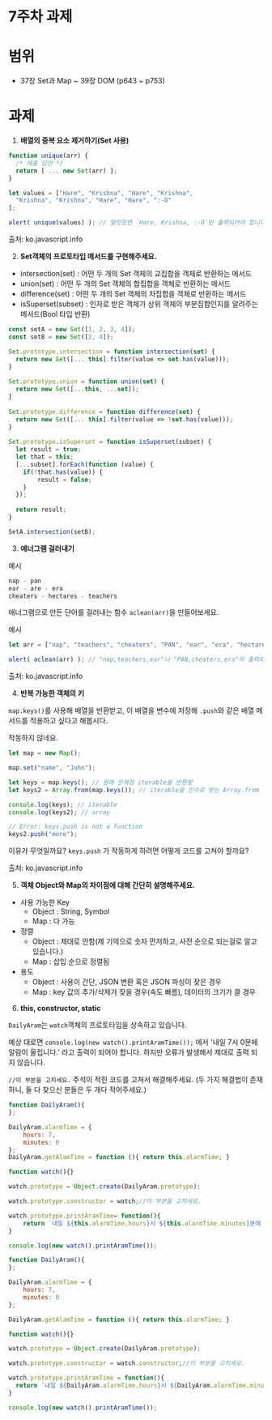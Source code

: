 # 7주차 과제

# 범위

- 37장 Set과 Map ~ 39장 DOM
(p643 ~ p753)

# 과제

1. **배열의 중복 요소 제거하기(Set 사용)**

```jsx
function unique(arr) {
  /* 제출 답안 */
  return [ ... new Set(arr) ];
}

let values = ["Hare", "Krishna", "Hare", "Krishna",
  "Krishna", "Krishna", "Hare", "Hare", ":-O"
];

alert( unique(values) ); // 얼럿창엔 `Hare, Krishna, :-O`만 출력되어야 합니다.
```

출처: ko.javascript.info

2. **Set객체의 프로토타입 메서드를 구현해주세요.**
- intersection(set) : 어떤 두 개의 Set 객체의 교집합을 객체로 반환하는 메서드
- union(set) : 어떤 두 개의 Set 객체의 합집합을 객체로 반환하는 메서드
- difference(set) : 어떤 두 개의 Set 객체의 차집합을 객체로 반환하는 메서드
- isSuperset(subset) : 인자로 받은 객체가 상위 객체의 부분집합인지를 알려주는 메서드(Bool 타입 반환)

```jsx
const setA = new Set([1, 2, 3, 4]);
const setB = new Set([2, 4]);

Set.prototype.intersection = function intersection(set) {
  return new Set([... this].filter(value => set.has(value)));
}
  
Set.prototype.union = function union(set) {
  return new Set([...this, ...set]);
}
  
Set.prototype.difference = function difference(set) {
  return new Set([... this].filter(value => !set.has(value)));
}
  
Set.prototype.isSuperset = function isSuperset(subset) {
  let result = true;
  let that = this;
  [...subset].forEach(function (value) {
  	if(!that.has(value)) {
    	result = false;
    }
  });
  
  return result;
}

SetA.intersection(setB);
```

3. **에너그램 걸러내기**

예시

```jsx
nap - pan
ear - are - era
cheaters - hectares - teachers
```

애너그램으로 만든 단어를 걸러내는 함수 `aclean(arr)`을 만들어보세요.

예시

```jsx
let arr = ["nap", "teachers", "cheaters", "PAN", "ear", "era", "hectares"];

alert( aclean(arr) ); // "nap,teachers,ear"나 "PAN,cheaters,era"이 출력되어야 합니다.
```

출처: ko.javascript.info

4. **반복 가능한 객체의 키**

`map.keys()`를 사용해 배열을 반환받고, 이 배열을 변수에 저장해 `.push`와 같은 배열 메서드를 적용하고 싶다고 해봅시다.

작동하지 않네요.

```jsx
let map = new Map();

map.set("name", "John");

let keys = map.keys(); // 원래 문제점 iterable을 반환함
let keys2 = Array.from(map.keys()); // iterable을 인수로 받는 Array.from 메서드를 통해서 배열로 변환

console.log(keys); // iterable
console.log(keys2); // array

// Error: keys.push is not a function
keys2.push("more");
```

이유가 무엇일까요? `keys.push` 가 작동하게 하려면 어떻게 코드를 고쳐야 할까요?

출처: ko.javascript.info

5. **객체 Object와 Map의 차이점에 대해 간단히 설명해주세요.**
- 사용 가능한 Key
    - Object : String, Symbol
    - Map : 다 가능
- 정렬
    - Object : 제대로 안함(제 기억으로  숫자 먼저하고, 사전 순으로 되는걸로 알고 있습니다.)
    - Map : 삽입 순으로 정렬됨
- 용도
    - Object : 사용이 간단, JSON 변환 혹은 JSON 파싱이 잦은 경우
    - Map : key 값의 추가/삭제가 잦을 경우(속도 빠름), 데이터의 크기가 클 경우
    
6. **this, constructor, static**

 `DailyAram`는 `watch`객체의 프로토타입을 상속하고 있습니다. 

예상 대로면 `console.log(new watch().printAramTime());`  에서 '내일 7시 0분에 알람이 울립니다.’ 라고 출력이 되어야 합니다. 하지만 오류가 발생해서 제대로 출력 되지 않습니다.

 `//이 부분을 고치세요.` 주석이 적힌 코드를 고쳐서 해결해주세요. (두 가지 해결법이 존재하니, 둘 다 찾으신 분들은 두 개다 적어주세요.)

```jsx
function DailyAram(){
};

DailyAram.alarmTime = {
    hours: 7,
    minutes: 0
};
DailyAram.getAlamTime = function (){ return this.alarmTime; }

function watch(){}

watch.prototype = Object.create(DailyAram.prototype);

watch.prototype.constructor = watch;//이 부분을 고치세요.

watch.prototype.printAramTime= function(){
    return `내일 ${this.alarmTime.hours}시 ${this.alarmTime.minutes}분에 알람이 울립니다.`;//이 부분을 고치세요.
}

console.log(new watch().printAramTime());
```

```jsx
function DailyAram(){
};

DailyAram.alarmTime = {
    hours: 7,
    minutes: 0
};

DailyAram.getAlamTime = function (){ return this.alarmTime; }

function watch(){}

watch.prototype = Object.create(DailyAram.prototype);

watch.prototype.constructor = watch.constructor;//이 부분을 고치세요.

watch.prototype.printAramTime = function(){
  return `내일 ${DailyAram.alarmTime.hours}시 ${DailyAram.alarmTime.minutes}분에 알람이 울립니다.`;//이 부분을 고치세요.
}

console.log(new watch().printAramTime());
```